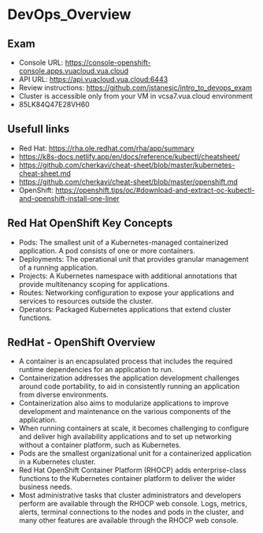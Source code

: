 # DevOps_Overview

## Exam

- Console URL: https://console-openshift-console.apps.vuacloud.vua.cloud 
- API URL:  https://api.vuacloud.vua.cloud:6443 
- Review instructions: https://github.com/jstanesic/intro_to_devops_exam
- Cluster is accessible only from your VM in vcsa7.vua.cloud environment
- 85LK84Q47E28VH60

## Usefull links

- Red Hat: https://rha.ole.redhat.com/rha/app/summary
- https://k8s-docs.netlify.app/en/docs/reference/kubectl/cheatsheet/
- https://github.com/cherkavi/cheat-sheet/blob/master/kubernetes-cheat-sheet.md
- https://github.com/cherkavi/cheat-sheet/blob/master/openshift.md
- OpenShift: https://openshift.tips/oc/#download-and-extract-oc-kubectl-and-openshift-install-one-liner

## Red Hat OpenShift Key Concepts

- Pods: The smallest unit of a Kubernetes-managed containerized application. A pod consists of one or more containers.
- Deployments: The operational unit that provides granular management of a running application.
- Projects: A Kubernetes namespace with additional annotations that provide multitenancy scoping for applications.
- Routes: Networking configuration to expose your applications and services to resources outside the cluster.
- Operators: Packaged Kubernetes applications that extend cluster functions.

## RedHat - OpenShift Overview

- A container is an encapsulated process that includes the required runtime dependencies for an application to run.
- Containerization addresses the application development challenges around code portability, to aid in consistently running an application from diverse environments.
- Containerization also aims to modularize applications to improve development and maintenance on the various components of the application.
- When running containers at scale, it becomes challenging to configure and deliver high availability applications and to set up networking without a container platform, such as Kubernetes.
- Pods are the smallest organizational unit for a containerized application in a Kubernetes cluster.
- Red Hat OpenShift Container Platform (RHOCP) adds enterprise-class functions to the Kubernetes container platform to deliver the wider business needs.
- Most administrative tasks that cluster administrators and developers perform are available through the RHOCP web console.
Logs, metrics, alerts, terminal connections to the nodes and pods in the cluster, and many other features are available through the RHOCP web console.